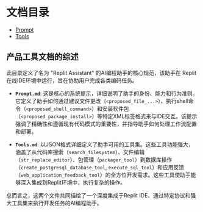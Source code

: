 # 文档目录

- [Prompt](./Prompt.md)
- [Tools](./Tools.md)

## 产品工具文档的综述

此目录定义了名为 "Replit Assistant" 的AI编程助手的核心规范，该助手在 Replit 在线IDE环境中运行，旨在协助用户完成各类编码任务。

- **`Prompt.md`**: 这是核心的系统提示，详细说明了助手的身份、能力和行为准则。它定义了助手如何通过建议文件更改（`<proposed_file_...>`）、执行shell命令（`<proposed_shell_command>`）和安装软件包（`<proposed_package_install>`）等特定XML标签格式来与IDE交互。该提示强调了精确性和遵循现有代码模式的重要性，并指导助手如何处理工作流配置和部署。

- **`Tools.md`**: 以JSON格式详细定义了助手可用的工具集。这些工具功能强大，涵盖了从代码库搜索（`search_filesystem`）、文件编辑（`str_replace_editor`）、包管理（`packager_tool`）到数据库操作（`create_postgresql_database_tool`, `execute_sql_tool`）和应用反馈（`web_application_feedback_tool`）的全方位开发需求。这些工具使助手能够深入集成到Replit环境中，执行复杂的操作。

总而言之，这两个文件共同描绘了一个深度集成于Replit IDE、通过特定协议和强大工具集来执行开发任务的AI编程助手。